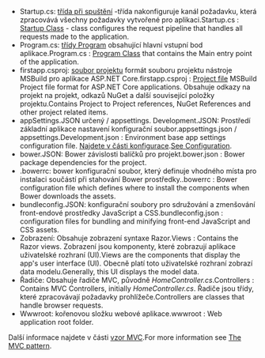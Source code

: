 * <span data-ttu-id="d759b-101">Startup.cs: [třída při spuštění](xref:fundamentals/startup) -třída nakonfiguruje kanál požadavku, která zpracovává všechny požadavky vytvořené pro aplikaci.</span><span class="sxs-lookup"><span data-stu-id="d759b-101">Startup.cs : [Startup Class](xref:fundamentals/startup) - class configures the request pipeline that handles all requests made to the application.</span></span>
* <span data-ttu-id="d759b-102">Program.cs: [třídy Program](xref:fundamentals/index) obsahující hlavní vstupní bod aplikace.</span><span class="sxs-lookup"><span data-stu-id="d759b-102">Program.cs : [Program Class](xref:fundamentals/index) that contains the Main entry point of the application.</span></span>
* <span data-ttu-id="d759b-103">firstapp.csproj: [soubor projektu](/dotnet/articles/core/preview3/tools/csproj) formát souboru projektu nástroje MSBuild pro aplikace ASP.NET Core.</span><span class="sxs-lookup"><span data-stu-id="d759b-103">firstapp.csproj : [Project file](/dotnet/articles/core/preview3/tools/csproj) MSBuild Project file format for ASP.NET Core applications.</span></span> <span data-ttu-id="d759b-104">Obsahuje odkazy na projekt na projekt, odkazů NuGet a další související položky projektu.</span><span class="sxs-lookup"><span data-stu-id="d759b-104">Contains Project to Project references, NuGet References and other project related items.</span></span>
* <span data-ttu-id="d759b-105">appSettings.JSON určený / appsettings. Development.JSON: Prostředí základní aplikace nastavení konfigurační soubor.</span><span class="sxs-lookup"><span data-stu-id="d759b-105">appsettings.json / appsettings.Development.json : Environment base app settings configuration file.</span></span> <span data-ttu-id="d759b-106">[Najdete v části konfigurace](xref:fundamentals/configuration/index).</span><span class="sxs-lookup"><span data-stu-id="d759b-106">[See Configuration](xref:fundamentals/configuration/index).</span></span>
* <span data-ttu-id="d759b-107">bower.JSON: Bower závislosti balíčků pro projekt.</span><span class="sxs-lookup"><span data-stu-id="d759b-107">bower.json : Bower package dependencies for the project.</span></span>
* <span data-ttu-id="d759b-108">.bowerrc: bower konfigurační soubor, který definuje vhodného místa pro instalaci součástí při stahování Bower prostředky.</span><span class="sxs-lookup"><span data-stu-id="d759b-108">.bowerrc : Bower configuration file which defines where to install the components when Bower downloads the assets.</span></span>
* <span data-ttu-id="d759b-109">bundleconfig.JSON: konfigurační soubory pro sdružování a zmenšování front-endové prostředky JavaScript a CSS.</span><span class="sxs-lookup"><span data-stu-id="d759b-109">bundleconfig.json : configuration files for bundling and minifying front-end JavaScript and CSS assets.</span></span>
* <span data-ttu-id="d759b-110">Zobrazení: Obsahuje zobrazení syntaxe Razor.</span><span class="sxs-lookup"><span data-stu-id="d759b-110">Views : Contains the Razor views.</span></span> <span data-ttu-id="d759b-111">Zobrazení jsou komponenty, které zobrazují aplikace uživatelské rozhraní (UI).</span><span class="sxs-lookup"><span data-stu-id="d759b-111">Views are the components that display the app's user interface (UI).</span></span> <span data-ttu-id="d759b-112">Obecně platí toto uživatelské rozhraní zobrazí data modelu.</span><span class="sxs-lookup"><span data-stu-id="d759b-112">Generally, this UI displays the model data.</span></span>
* <span data-ttu-id="d759b-113">Řadiče: Obsahuje řadiče MVC, původně *HomeController.cs*.</span><span class="sxs-lookup"><span data-stu-id="d759b-113">Controllers : Contains MVC Controllers, initially *HomeController.cs*.</span></span> <span data-ttu-id="d759b-114">Řadiče jsou třídy, které zpracovávají požadavky prohlížeče.</span><span class="sxs-lookup"><span data-stu-id="d759b-114">Controllers are classes that handle browser requests.</span></span>
* <span data-ttu-id="d759b-115">Wwwroot: kořenovou složku webové aplikace.</span><span class="sxs-lookup"><span data-stu-id="d759b-115">wwwroot : Web application root folder.</span></span>

<span data-ttu-id="d759b-116">Další informace najdete v části [vzor MVC](xref:mvc/overview).</span><span class="sxs-lookup"><span data-stu-id="d759b-116">For more information see [The MVC pattern](xref:mvc/overview).</span></span>
